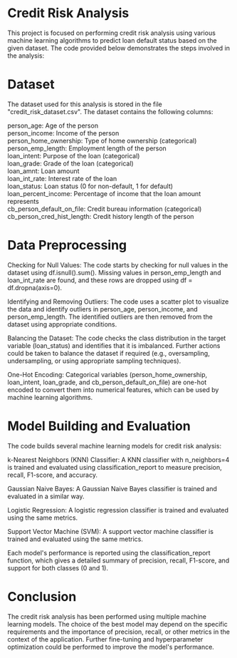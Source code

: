 # Credit Risk Analysis<br/>
This project is focused on performing credit risk analysis using various machine learning algorithms to predict loan default status based on the given dataset. The code provided below demonstrates the steps involved in the analysis:</br>

# Dataset<br/>
The dataset used for this analysis is stored in the file "credit_risk_dataset.csv". The dataset contains the following columns:<br/>

person_age: Age of the person<br/>
person_income: Income of the person<br/>
person_home_ownership: Type of home ownership (categorical)<br/>
person_emp_length: Employment length of the person<br/>
loan_intent: Purpose of the loan (categorical)<br/>
loan_grade: Grade of the loan (categorical)<br/>
loan_amnt: Loan amount<br/>
loan_int_rate: Interest rate of the loan<br/>
loan_status: Loan status (0 for non-default, 1 for default)<br/>
loan_percent_income: Percentage of income that the loan amount represents<br/>
cb_person_default_on_file: Credit bureau information (categorical)<br/>
cb_person_cred_hist_length: Credit history length of the person<br/>

# Data Preprocessing<br/>
Checking for Null Values: The code starts by checking for null values in the dataset using df.isnull().sum(). Missing values in person_emp_length and loan_int_rate are found, and these rows are dropped using df = df.dropna(axis=0).<br/>

Identifying and Removing Outliers: The code uses a scatter plot to visualize the data and identify outliers in person_age, person_income, and person_emp_length. The identified outliers are then removed from the dataset using appropriate conditions.<br/>

Balancing the Dataset: The code checks the class distribution in the target variable (loan_status) and identifies that it is imbalanced. Further actions could be taken to balance the dataset if required (e.g., oversampling, undersampling, or using appropriate sampling techniques).<br/>

One-Hot Encoding: Categorical variables (person_home_ownership, loan_intent, loan_grade, and cb_person_default_on_file) are one-hot encoded to convert them into numerical features, which can be used by machine learning algorithms.<br/>

# Model Building and Evaluation <br/>
The code builds several machine learning models for credit risk analysis:<br/>

k-Nearest Neighbors (KNN) Classifier: A KNN classifier with n_neighbors=4 is trained and evaluated using classification_report to measure precision, recall, F1-score, and accuracy.<br/>

Gaussian Naive Bayes: A Gaussian Naive Bayes classifier is trained and evaluated in a similar way.<br/>

Logistic Regression: A logistic regression classifier is trained and evaluated using the same metrics.<br/>

Support Vector Machine (SVM): A support vector machine classifier is trained and evaluated using the same metrics.<br/>

Each model's performance is reported using the classification_report function, which gives a detailed summary of precision, recall, F1-score, and support for both classes (0 and 1).

# Conclusion<br/>
The credit risk analysis has been performed using multiple machine learning models. The choice of the best model may depend on the specific requirements and the importance of precision, recall, or other metrics in the context of the application. Further fine-tuning and hyperparameter optimization could be performed to improve the model's performance.
